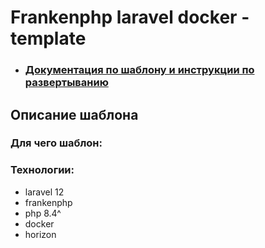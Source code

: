 # Frankenphp laravel docker - template

* ### [Документация по шаблону и инструкции по развертыванию](documentation)

## Описание шаблона

### Для чего шаблон:

### Технологии:

* laravel 12
* frankenphp
* php 8.4^
* docker
* horizon



